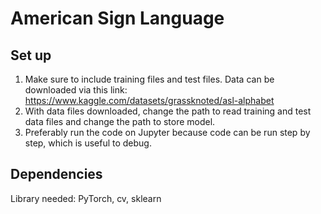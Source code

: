 # American Sign Language

## Set up
1. Make sure to include training files and test files. Data can be downloaded via this link: https://www.kaggle.com/datasets/grassknoted/asl-alphabet
2. With data files downloaded, change the path to read training and test data files and change the path to store model.
3. Preferably run the code on Jupyter because code can be run step by step, which is useful to debug.

## Dependencies
Library needed: PyTorch, cv, sklearn
